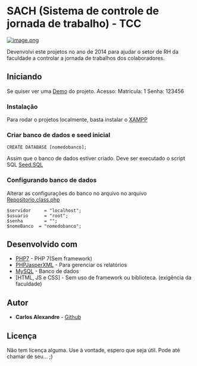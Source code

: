 # SACH (Sistema de controle de jornada de trabalho) - TCC

[![image.png](https://uploaddeimagens.com.br/images/001/579/052/original/SACH_-_TELA_DE_LANÇAMENTO.png?1535292762)](https://uploaddeimagens.com.br/images/001/579/052/original/SACH_-_TELA_DE_LANÇAMENTO.png?1535292762)

Devenvolvi este projetos no ano de 2014 para ajudar o setor de RH da faculdade a controlar a jornada de trabalhos dos colaboradores.

## Iniciando

Se quiser ver uma [Demo](https://easyjourney.herokuapp.com) do projeto. 
Acesso: 
Matricula: 1
Senha: 123456

### Instalação

Para rodar o projetos localmente, basta instalar o [XAMPP](https://www.apachefriends.org)

### Criar banco de dados e seed inicial
```
CREATE DATABASE [nomedobanco];
```
Assim que o banco de dados estiver criado. Deve ser executado o script SQL [Seed.SQL](https://github.com/carlosalexandre3107/TCC/blob/master/DAO/Seed.sql)

### Configurando banco de dados

Alterar as configurações do banco no arquivo no arquivo [Repositorio.class.php](https://github.com/carlosalexandre3107/TCC/blob/master/DAO/Repositorio.class.php)

```
$servidor	  = "localhost";
$usuario	  = "root";
$senha		  = "";
$nomeBanco  = "nomedobanco";
```

## Desenvolvido com

* [PHP7](https://secure.php.net) - PHP 7(Sem framework)
* [PHPJasperXML](https://github.com/BBFMedia/PHPJasperXML) - Para gerenciar os relatórios
* [MySQL](https://www.mysql.com) - Banco de dados
* [HTML, JS e CSS] - Sem uso de framework ou biblioteca. (exigência da faculdade)

## Autor

* **Carlos Alexandre** - [Github](https://github.com/carlosalexandre3107)

## Licença

Não tem licença alguma. Use à vontade, espero que seja útil. 
Pode até chamar de seu... ;)
